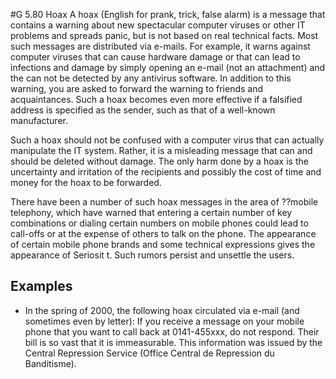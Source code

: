 #G 5.80 Hoax
A hoax (English for prank, trick, false alarm) is a message that contains a warning about new spectacular computer viruses or other IT problems and spreads panic, but is not based on real technical facts. Most such messages are distributed via e-mails. For example, it warns against computer viruses that can cause hardware damage or that can lead to infections and damage by simply opening an e-mail (not an attachment) and the can not be detected by any antivirus software. In addition to this warning, you are asked to forward the warning to friends and acquaintances. Such a hoax becomes even more effective if a falsified address is specified as the sender, such as that of a well-known manufacturer.

Such a hoax should not be confused with a computer virus that can actually manipulate the IT system. Rather, it is a misleading message that can and should be deleted without damage. The only harm done by a hoax is the uncertainty and irritation of the recipients and possibly the cost of time and money for the hoax to be forwarded.

There have been a number of such hoax messages in the area of ??mobile telephony, which have warned that entering a certain number of key combinations or dialing certain numbers on mobile phones could lead to call-offs or at the expense of others to talk on the phone. The appearance of certain mobile phone brands and some technical expressions gives the appearance of Seriosit t. Such rumors persist and unsettle the users.



## Examples 
* In the spring of 2000, the following hoax circulated via e-mail (and sometimes even by letter): If you receive a message on your mobile phone that you want to call back at 0141-455xxx, do not respond. Their bill is so vast that it is immeasurable. This information was issued by the Central Repression Service (Office Central de Repression du Banditisme).




